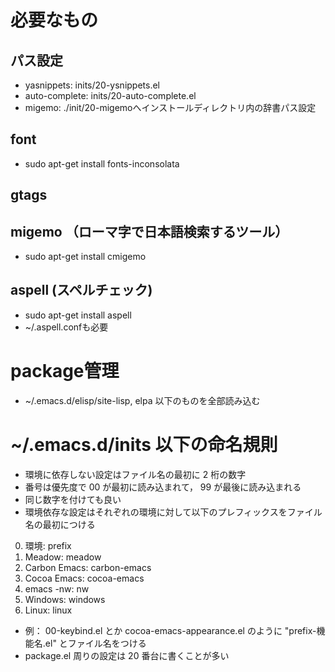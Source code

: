 <!-- -*- gfm -*- -->
# 必要なもの
## パス設定
* yasnippets: inits/20-ysnippets.el
* auto-complete: inits/20-auto-complete.el
* migemo: ./init/20-migemoへインストールディレクトリ内の辞書パス設定
## font
* sudo apt-get install fonts-inconsolata
## gtags
## migemo （ローマ字で日本語検索するツール）
* sudo apt-get install cmigemo
## aspell (スペルチェック)
* sudo apt-get install aspell
* ~/.aspell.confも必要

# package管理
* ~/.emacs.d/elisp/site-lisp, elpa 以下のものを全部読み込む

# ~/.emacs.d/inits 以下の命名規則
* 環境に依存しない設定はファイル名の最初に 2 桁の数字
* 番号は優先度で 00 が最初に読み込まれて， 99 が最後に読み込まれる
* 同じ数字を付けても良い
* 環境依存な設定はそれぞれの環境に対して以下のプレフィックスをファイル名の最初につける
0. 環境: prefix
1. Meadow: meadow
2. Carbon Emacs: carbon-emacs
3. Cocoa Emacs: cocoa-emacs
4. emacs -nw: nw
5. Windows: windows
6. Linux: linux
* 例： 00-keybind.el とか cocoa-emacs-appearance.el のように "prefix-機能名.el" とファイル名をつける
* package.el 周りの設定は 20 番台に書くことが多い
